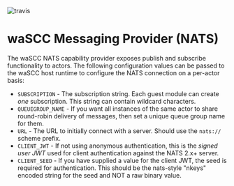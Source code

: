 ![travis](https://travis-ci.org/wascc/nats-provider.svg?branch=master)&nbsp;


# waSCC Messaging Provider (NATS)

The waSCC NATS capability provider exposes publish and subscribe functionality to actors. The following configuration values can be passed to the waSCC host runtime to configure the NATS connection on a per-actor basis:

* `SUBSCRIPTION` - The subscription string. Each guest module can create _one_ subscription. This string can contain wildcard characters.
* `QUEUEGROUP_NAME` - If you want all instances of the same actor to share round-robin delivery of messages, then set a unique queue group name for them.
* `URL` - The URL to initially connect with a server. Should use the `nats://` scheme prefix.
* `CLIENT_JWT` - If not using anonymous authentication, this is the _signed user JWT_ used for client authentication against the NATS 2.x+ server.
* `CLIENT_SEED` - If you have supplied a value for the client JWT, the seed is required for authentication. This should be the nats-style "nkeys" encoded string for the seed and NOT a raw binary value.

